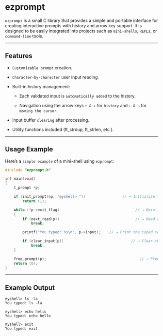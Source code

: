 # ezprompt

`ezprompt` is a small C library that provides a simple and portable interface for creating interactive prompts with history and arrow key support.
It is designed to be easily integrated into projects such as `mini-shells`, `REPLs`, or `command-line` tools.

---

## Features

- `Customizable prompt` creation.

- `Character-by-character` user input reading.

- Built-in history management:

  - Each validated input is `automatically added` to the history.

  - Navigation using the arrow keys `↑ & ↓` for `history` and `← & →` for `moving the cursor`.

- Input buffer `clearing` after processing.

- Utility functions included (ft_strdup, ft_strlen, etc.).

---

## Usage Example

Here’s a `simple example` of a mini-shell using `ezprompt`:

```c
#include "ezprompt.h"

int main(void)
{
    t_prompt *p;

    if (init_prompt(&p, "myshell> "))				  // → Initialize the prompt with "myshell> "
        return (1);

    while (!p->exit_flag)							        // → Main loop (runs until exit)
    {
        if (next_read(p))							        // → Read a user line (with key handling)
            break;

        printf("You typed: %s\n", p->input);	// → Print the typed text

        if (clear_input(p))							      // → Clear the input buffer for the next line
            break;
    }

    free_prompt(p);									          // → Free all allocated memory
    return (0);
}
```

---

## Example Output
```
myshell> ls -la
You typed: ls -la

myshell> echo hello
You typed: echo hello

myshell> exit
You typed: exit
```
